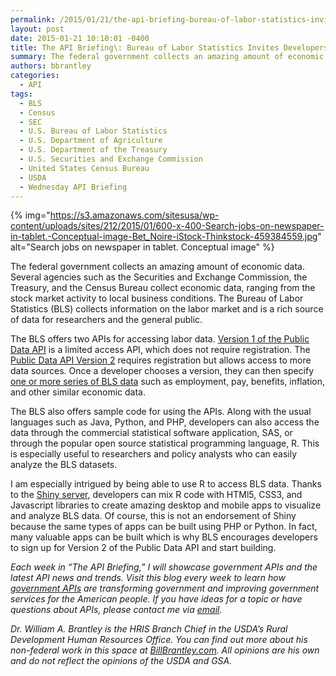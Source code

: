```yaml
---
permalink: /2015/01/21/the-api-briefing-bureau-of-labor-statistics-invites-developers-to-build-employment-apps/
layout: post
date: 2015-01-21 10:10:01 -0400
title: The API Briefing\: Bureau of Labor Statistics Invites Developers to Build Employment Apps
summary: The federal government collects an amazing amount of economic data. Several agencies such as the Securities and Exchange Commission, the Treasury, and the Census Bureau collect economic data, ranging from the stock market activity to local business conditions. The Bureau of Labor Statistics (BLS) collects information on the labor market and is a rich source
authors: bbrantley
categories:
  - API
tags:
  - BLS
  - Census
  - SEC
  - U.S. Bureau of Labor Statistics
  - U.S. Department of Agriculture
  - U.S. Department of the Treasury
  - U.S. Securities and Exchange Commission
  - United States Census Bureau
  - USDA
  - Wednesday API Briefing
---
```


{% img="https://s3.amazonaws.com/sitesusa/wp-content/uploads/sites/212/2015/01/600-x-400-Search-jobs-on-newspaper-in-tablet.-Conceptual-image-Bet_Noire-iStock-Thinkstock-459384559.jpg" alt="Search jobs on newspaper in tablet. Conceptual image" %} 

The federal government collects an amazing amount of economic data. Several agencies such as the Securities and Exchange Commission, the Treasury, and the Census Bureau collect economic data, ranging from the stock market activity to local business conditions. The Bureau of Labor Statistics (BLS) collects information on the labor market and is a rich source of data for researchers and the general public.

The BLS offers two APIs for accessing labor data. <a href="http://www.bls.gov/developers/api_signature.htm" target="_blank">Version 1 of the Public Data API</a> is a limited access API, which does not require registration. The <a href="http://www.bls.gov/developers/api_signature_v2.htm" target="_blank">Public Data API Version 2</a> requires registration but allows access to more data sources. Once a developer chooses a version, they can then specify <a href="http://www.bls.gov/help/hlpforma.htm" target="_blank">one or more series of BLS data</a> such as employment, pay, benefits, inflation, and other similar economic data.

The BLS also offers sample code for using the APIs. Along with the usual languages such as Java, Python, and PHP, developers can also access the data through the commercial statistical software application, SAS, or through the popular open source statistical programming language, R. This is especially useful to researchers and policy analysts who can easily analyze the BLS datasets.

I am especially intrigued by being able to use R to access BLS data. Thanks to the <a href="http://shiny.rstudio.com/" target="_blank">Shiny server</a>, developers can mix R code with HTMl5, CSS3, and Javascript libraries to create amazing desktop and mobile apps to visualize and analyze BLS data. Of course, this is not an endorsement of Shiny because the same types of apps can be built using PHP or Python. In fact, many valuable apps can be built which is why BLS encourages developers to sign up for Version 2 of the Public Data API and start building.

_Each week in “The API Briefing,” I will showcase government APIs and the latest API news and trends. Visit this blog every week to learn how <a title="APIs in Government" href="https://www.WHATEVER/2013/04/30/apis-in-government/" target="_blank">government APIs</a> are transforming government and improving government services for the American people. If you have ideas for a topic or have questions about APIs, please contact me via <a href="mailto:%20bill.brantley@wdc.usda.gov" target="_blank">email</a>._

_Dr. William A. Brantley is the HRIS Branch Chief in the USDA’s Rural Development Human Resources Office. You can find out more about his non-federal work in this space at <a href="http://billbrantley.com/" target="_blank">BillBrantley.com</a>. All opinions are his own and do not reflect the opinions of the USDA and GSA._
